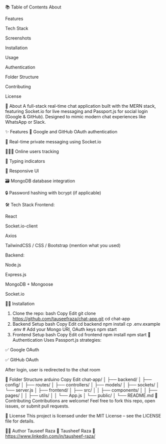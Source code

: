 📚 Table of Contents
About

Features

Tech Stack

Screenshots

Installation

Usage

Authentication

Folder Structure

Contributing

License

📖 About
A full-stack real-time chat application built with the MERN stack, featuring Socket.io for live messaging and Passport.js for social login (Google & GitHub). Designed to mimic modern chat experiences like WhatsApp or Slack.

✨ Features
🔐 Google and GitHub OAuth authentication

💬 Real-time private messaging using Socket.io

🧑‍🤝‍🧑 Online users tracking

🔔 Typing indicators

📱 Responsive UI

🗃️ MongoDB database integration

🔒 Password hashing with bcrypt (if applicable)

🛠️ Tech Stack
Frontend:

React

Socket.io-client

Axios

TailwindCSS / CSS / Bootstrap (mention what you used)

Backend:

Node.js

Express.js

MongoDB + Mongoose

Socket.io

🧑‍💻 Installation
1. Clone the repo:
bash
Copy
Edit
git clone https://github.com/tauseefraza/chat-app.git
cd chat-app
2. Backend Setup
bash
Copy
Edit
cd backend
npm install
cp .env.example .env # Add your Mongo URI, OAuth keys
npm start
3. Frontend Setup
bash
Copy
Edit
cd frontend
npm install
npm start
🔐 Authentication
Uses Passport.js strategies:

✅ Google OAuth

✅ GitHub OAuth

After login, user is redirected to the chat room

📁 Folder Structure
arduino
Copy
Edit
chat-app/
│
├── backend/
│   ├── config/
│   ├── routes/
│   ├── controllers/
│   ├── models/
│   ├── sockets/
│   └── server.js
│
├── frontend/
│   ├── src/
│   │   ├── components/
│   │   ├── pages/
│   │   ├── utils/
│   │   └── App.js
│   └── public/
│
└── README.md
🤝 Contributing
Contributions are welcome! Feel free to fork this repo, open issues, or submit pull requests.

📄 License
This project is licensed under the MIT License – see the LICENSE file for details.

🙋‍♂️ Author
Tauseef Raza
📧 Tausheef Raza
💼 https://www.linkedin.com/in/tausheef-raza/
